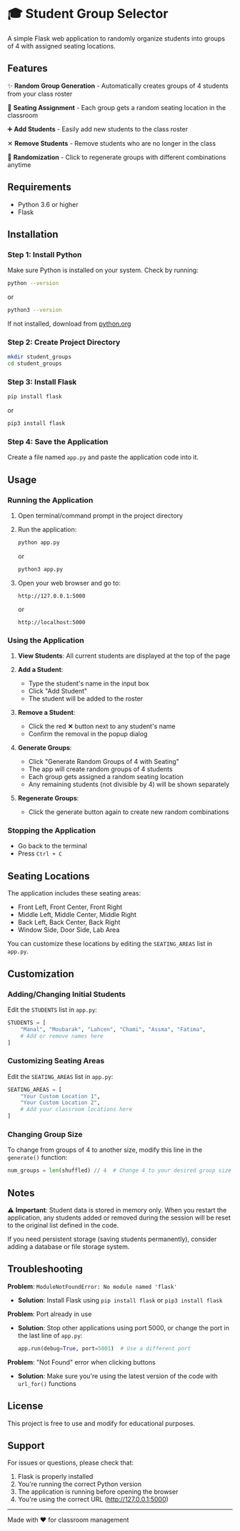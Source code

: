 # 🎓 Student Group Selector

A simple Flask web application to randomly organize students into groups of 4 with assigned seating locations.

## Features

✨ **Random Group Generation** - Automatically creates groups of 4 students from your class roster

📍 **Seating Assignment** - Each group gets a random seating location in the classroom

➕ **Add Students** - Easily add new students to the class roster

✕ **Remove Students** - Remove students who are no longer in the class

🎲 **Randomization** - Click to regenerate groups with different combinations anytime

## Requirements

- Python 3.6 or higher
- Flask

## Installation

### Step 1: Install Python
Make sure Python is installed on your system. Check by running:
```bash
python --version
```
or
```bash
python3 --version
```

If not installed, download from [python.org](https://www.python.org/downloads/)

### Step 2: Create Project Directory
```bash
mkdir student_groups
cd student_groups
```

### Step 3: Install Flask
```bash
pip install flask
```
or
```bash
pip3 install flask
```

### Step 4: Save the Application
Create a file named `app.py` and paste the application code into it.

## Usage

### Running the Application

1. Open terminal/command prompt in the project directory
2. Run the application:
   ```bash
   python app.py
   ```
   or
   ```bash
   python3 app.py
   ```

3. Open your web browser and go to:
   ```
   http://127.0.0.1:5000
   ```
   or
   ```
   http://localhost:5000
   ```

### Using the Application

1. **View Students**: All current students are displayed at the top of the page

2. **Add a Student**:
   - Type the student's name in the input box
   - Click "Add Student"
   - The student will be added to the roster

3. **Remove a Student**:
   - Click the red **✕** button next to any student's name
   - Confirm the removal in the popup dialog

4. **Generate Groups**:
   - Click "Generate Random Groups of 4 with Seating"
   - The app will create random groups of 4 students
   - Each group gets assigned a random seating location
   - Any remaining students (not divisible by 4) will be shown separately

5. **Regenerate Groups**:
   - Click the generate button again to create new random combinations

### Stopping the Application
- Go back to the terminal
- Press `Ctrl + C`

## Seating Locations

The application includes these seating areas:
- Front Left, Front Center, Front Right
- Middle Left, Middle Center, Middle Right
- Back Left, Back Center, Back Right
- Window Side, Door Side, Lab Area

You can customize these locations by editing the `SEATING_AREAS` list in `app.py`.

## Customization

### Adding/Changing Initial Students
Edit the `STUDENTS` list in `app.py`:
```python
STUDENTS = [
    "Manal", "Moubarak", "Lahcen", "Chami", "Assma", "Fatima",
    # Add or remove names here
]
```

### Customizing Seating Areas
Edit the `SEATING_AREAS` list in `app.py`:
```python
SEATING_AREAS = [
    "Your Custom Location 1",
    "Your Custom Location 2",
    # Add your classroom locations here
]
```

### Changing Group Size
To change from groups of 4 to another size, modify this line in the `generate()` function:
```python
num_groups = len(shuffled) // 4  # Change 4 to your desired group size
```

## Notes

⚠️ **Important**: Student data is stored in memory only. When you restart the application, any students added or removed during the session will be reset to the original list defined in the code.

If you need persistent storage (saving students permanently), consider adding a database or file storage system.

## Troubleshooting

**Problem**: `ModuleNotFoundError: No module named 'flask'`
- **Solution**: Install Flask using `pip install flask` or `pip3 install flask`

**Problem**: Port already in use
- **Solution**: Stop other applications using port 5000, or change the port in the last line of `app.py`:
  ```python
  app.run(debug=True, port=5001)  # Use a different port
  ```

**Problem**: "Not Found" error when clicking buttons
- **Solution**: Make sure you're using the latest version of the code with `url_for()` functions

## License

This project is free to use and modify for educational purposes.

## Support

For issues or questions, please check that:
1. Flask is properly installed
2. You're running the correct Python version
3. The application is running before opening the browser
4. You're using the correct URL (http://127.0.0.1:5000)

---

Made with ❤️ for classroom management